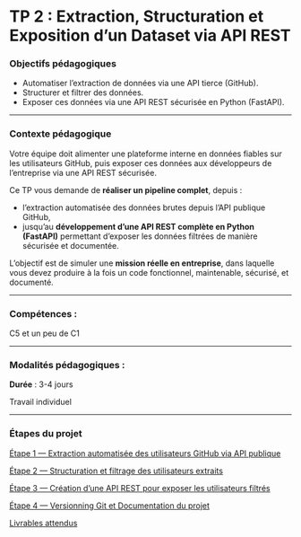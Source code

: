 # TP 2 : Extraction, Structuration et Exposition d’un Dataset via API REST

### Objectifs pédagogiques

- Automatiser l’extraction de données via une API tierce (GitHub).
- Structurer et filtrer des données.
- Exposer ces données via une API REST sécurisée en Python (FastAPI).

---

### Contexte pédagogique

Votre équipe doit alimenter une plateforme interne en données fiables sur les utilisateurs GitHub, puis exposer ces données aux développeurs de l’entreprise via une API REST sécurisée.

Ce TP vous demande de **réaliser un pipeline complet**, depuis :

- l’extraction automatisée des données brutes depuis l’API publique GitHub,
- jusqu’au **développement d’une API REST complète en Python (FastAPI)** permettant d’exposer les données filtrées de manière sécurisée et documentée.

L’objectif est de simuler une **mission réelle en entreprise**, dans laquelle vous devez produire à la fois un code fonctionnel, maintenable, sécurisé, et documenté.

---

### Compétences :

C5 et un peu de C1

---

### Modalités pédagogiques :

**Durée** : 3-4 jours 

Travail individuel 

---

### Étapes du projet

[Étape 1 — Extraction automatisée des utilisateurs GitHub via API publique](https://www.notion.so/tape-1-Extraction-automatis-e-des-utilisateurs-GitHub-via-API-publique-21435f447c7880769db1da91821d6113?pvs=21)

[Étape 2 — Structuration et filtrage des utilisateurs extraits](https://www.notion.so/tape-2-Structuration-et-filtrage-des-utilisateurs-extraits-21435f447c788018831dfd5fbe257ea0?pvs=21)

[Étape 3 — Création d’une API REST pour exposer les utilisateurs filtrés](https://www.notion.so/tape-3-Cr-ation-d-une-API-REST-pour-exposer-les-utilisateurs-filtr-s-21435f447c78806a8305cb6d8ea11610?pvs=21)

[Étape 4 — Versionning Git et Documentation du projet](https://www.notion.so/tape-4-Versionning-Git-et-Documentation-du-projet-21435f447c78800597ddef4240188d50?pvs=21)

[Livrables attendus](https://www.notion.so/Livrables-attendus-21435f447c788041ad8cc4b678b32210?pvs=21)